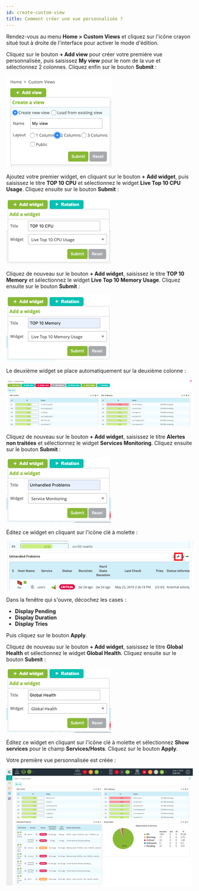 ```yaml
---
id: create-custom-view
title: Comment créer une vue personnalisée ?
---
```


Rendez-vous au menu **Home > Custom Views** et cliquez sur l'icône crayon situé tout à droite de l'interface pour activer
le mode d'édition.

Cliquez sur le bouton **+ Add view** pour créer votre première vue personnalisée, puis saisissez **My view** pour le nom
de la vue et sélectionnez 2 colonnes. Cliquez enfin sur le bouton **Submit** :

![image](../assets/getting-started/cv_1.png)

Ajoutez votre premier widget, en cliquant sur le bouton **+ Add widget**, puis saisissez le titre **TOP 10 CPU** et
sélectionnez le widget **Live Top 10 CPU Usage**. Cliquez ensuite sur le bouton **Submit** :

![image](../assets/getting-started/cv_2.png)

Cliquez de nouveau sur le bouton **+ Add widget**, saisissez le titre **TOP 10 Memory** et sélectionnez le widget
**Live Top 10 Memory Usage**. Cliquez ensuite sur le bouton **Submit** :

![image](../assets/getting-started/cv_3.png)

Le deuxième widget se place automatiquement sur la deuxième colonne :

![image](../assets/getting-started/cv_4.png)

Cliquez de nouveau sur le bouton **+ Add widget**, saisissez le titre **Alertes non traitées** et sélectionnez le
widget **Services Monitoring**. Cliquez ensuite sur le bouton **Submit** :

![image](../assets/getting-started/cv_5.png)

Éditez ce widget en cliquant sur l'icône clé à molette :

![image](../assets/getting-started/cv_6.png)

Dans la fenêtre qui s'ouvre, décochez les cases :

* **Display Pending**
* **Display Duration**
* **Display Tries**

Puis cliquez sur le bouton **Apply**.

Cliquez de nouveau sur le bouton **+ Add widget**, saisissez le titre **Global Health** et sélectionnez le widget
**Global Health**. Cliquez ensuite sur le bouton **Submit** :

![image](../assets/getting-started/cv_7.png)

Éditez ce widget en cliquant sur l'icône clé à molette et sélectionnez **Show services** pour le champ **Services/Hosts**.
Cliquez sur le bouton **Apply**.

Votre première vue personnalisée est créée :

![image](../assets/getting-started/cv_8.png)
